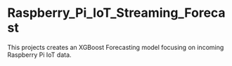 # Raspberry_Pi_IoT_Streaming_Forecast

This projects creates an XGBoost Forecasting model focusing on incoming Raspberry Pi IoT data. 
